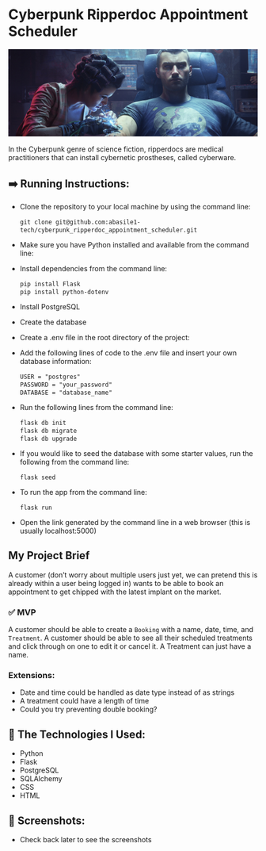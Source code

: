 # Cyberpunk Ripperdoc Appointment Scheduler

![Ripperdoc](https://github.com/abasile1-tech/cyberpunk_ripperdoc_appointment_scheduler/blob/main/images/ripperdoc.jpg?raw=true)

In the Cyberpunk genre of science fiction, ripperdocs are medical practitioners that can install cybernetic prostheses, called cyberware.

## :arrow_right: Running Instructions:

- Clone the repository to your local machine by using the command line:
  
	```
	git clone git@github.com:abasile1-tech/cyberpunk_ripperdoc_appointment_scheduler.git
 	```

- Make sure you have Python installed and available from the command line:
- Install dependencies from the command line:
  
  	```
	pip install Flask
	pip install python-dotenv
   	```

- Install PostgreSQL
- Create the database
- Create a .env file in the root directory of the project:
- Add the following lines of code to the .env file and insert your own database information:
   
 	```
  	USER = "postgres"
	PASSWORD = "your_password"
	DATABASE = "database_name"
  	```
- Run the following lines from the command line:

	```
	flask db init
 	flask db migrate
 	flask db upgrade
 	```

- If you would like to seed the database with some starter values, run the following from the command line:
 
	```
 	flask seed
 	```

- To run the app from the command line:

     ```
     flask run
     ```

- Open the link generated by the command line in a web browser (this is usually localhost:5000)

## My Project Brief

A customer (don’t worry about multiple users just yet, we can pretend this is already within a user being logged in) wants to be able to book an appointment to get chipped with the latest implant on the market. 


### :white_check_mark: MVP

A customer should be able to create a `Booking` with a name, date, time, and `Treatment`. A customer should be able to see all their scheduled treatments and click through on one to edit it or cancel it. A Treatment can just have a name.

### Extensions:

- Date and time could be handled as date type instead of as strings
- A treatment could have a length of time
- Could you try preventing double booking?

## :wrench: The Technologies I Used:
- Python
- Flask
- PostgreSQL
- SQLAlchemy
- CSS
- HTML
## :camera_flash: Screenshots:
- Check back later to see the screenshots




